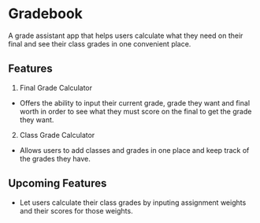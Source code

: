 # Gradebook

A grade assistant app that helps users calculate what they need on their final and see their class grades in one convenient place.

## Features
1. Final Grade Calculator
- Offers the ability to input their current grade, grade they want and final worth in order to see what they must score on the final to get the grade they want.

2. Class Grade Calculator
- Allows users to add classes and grades in one place and keep track of the grades they have.

## Upcoming Features
- Let users calculate their class grades by inputing assignment weights and their scores for those weights.